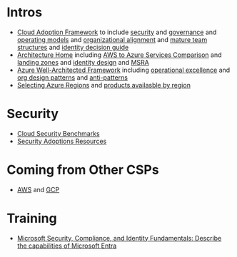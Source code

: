 # Intros 
- [Cloud Adoption Framework](https://learn.microsoft.com/en-us/azure/cloud-adoption-framework/) to include [security](https://learn.microsoft.com/en-us/azure/cloud-adoption-framework/secure/) and [governance](https://learn.microsoft.com/en-us/azure/cloud-adoption-framework/govern/initial-foundation) and [operating models](https://learn.microsoft.com/en-us/azure/cloud-adoption-framework/operating-model/compare) and [organizational alignment](https://learn.microsoft.com/en-us/azure/cloud-adoption-framework/plan/initial-org-alignment) and [mature team structures](https://learn.microsoft.com/en-us/azure/cloud-adoption-framework/organize/organization-structures) and [identity decision guide](https://learn.microsoft.com/en-us/azure/cloud-adoption-framework/decision-guides/identity/)
- [Architecture Home](https://learn.microsoft.com/en-us/azure/architecture/) including [AWS to Azure Services Comparison](https://learn.microsoft.com/en-us/azure/architecture/aws-professional/services) and [landing zones](https://learn.microsoft.com/en-us/azure/architecture/landing-zones/landing-zone-deploy) and [identity design](https://learn.microsoft.com/en-us/azure/architecture/identity/identity-start-here) and [MSRA](https://learn.microsoft.com/en-us/security/cybersecurity-reference-architecture/mcra)
- [Azure Well-Architected Framework](https://learn.microsoft.com/en-us/azure/well-architected/) including [operational excellence](https://learn.microsoft.com/en-us/azure/well-architected/operational-excellence/) and [org design patterns](https://learn.microsoft.com/en-us/azure/well-architected/operational-excellence/design-patterns) and [anti-patterns](https://learn.microsoft.com/en-us/azure/cloud-adoption-framework/antipatterns/organize-antipatterns)
- [Selecting Azure Regions](https://learn.microsoft.com/en-us/azure/cloud-adoption-framework/ready/azure-setup-guide/regions) and [products availasble by region](https://azure.microsoft.com/en-us/explore/global-infrastructure/products-by-region/)

# Security 
- [Cloud Security Benchmarks](https://learn.microsoft.com/en-us/security/benchmark/azure/) 
- [Security Adoptions Resources](https://learn.microsoft.com/en-us/security/ciso-workshop/adoption) 


# Coming from Other CSPs
- [AWS](https://learn.microsoft.com/en-us/azure/architecture/aws-professional/) and [GCP](https://learn.microsoft.com/en-us/azure/architecture/gcp-professional/)

# Training
- [Microsoft Security, Compliance, and Identity Fundamentals: Describe the capabilities of Microsoft Entra](https://learn.microsoft.com/en-us/training/paths/describe-capabilities-of-microsoft-identity-access/)
